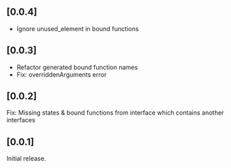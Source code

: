 ## [0.0.4]

- Ignore unused_element in bound functions

## [0.0.3]

- Refactor generated bound function names
- Fix: overriddenArguments error

## [0.0.2]

Fix: Missing states & bound functions from interface which contains another interfaces

## [0.0.1]

Initial release.
